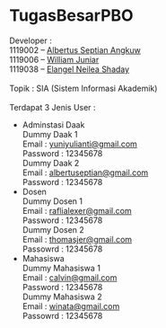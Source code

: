 # TugasBesarPBO
Developer :<br>
1119002 – [Albertus Septian Angkuw](https://www.instagram.com/albertusangkuw/?hl=en "Albertus Septian Angkuw") <br>
1119006 – [William Juniar](https://www.instagram.com/williamjuniar/?hl=en "William Juniar") <br>
1119038 – [Elangel Neilea Shaday](https://www.instagram.com/angelsh_y/?hl=en "Elangel Neilea Shaday")<br>
<br>
Topik : SIA (Sistem Informasi Akademik)
<br>
<br>
Terdapat 3 Jenis User :
- Adminstasi Daak<br>
  Dummy Daak 1<br>
  Email : yuniyulianti@gmail.com<br>
  Password : 12345678<br>
  Dummy Daak 2<br>
  Email : albertuseptian@gmail.com<br>
  Password : 12345678<br>
- Dosen<br>
  Dummy Dosen 1<br>
  Email : raflialexer@gmail.com<br>
  Password : 12345678<br>
  Dummy Dosen 2<br>
  Email : thomasjer@gmail.com<br>
  Passowrd : 12345678<br>
- Mahasiswa<br>
  Dummy Mahasiswa 1<br>
  Email : calvin@gmail.com<br>
  Password : 12345678<br>
  Dummy Mahasiswa 2<br>
  Email : winata@gmail.com<br>
  Passowrd : 12345678<br>

